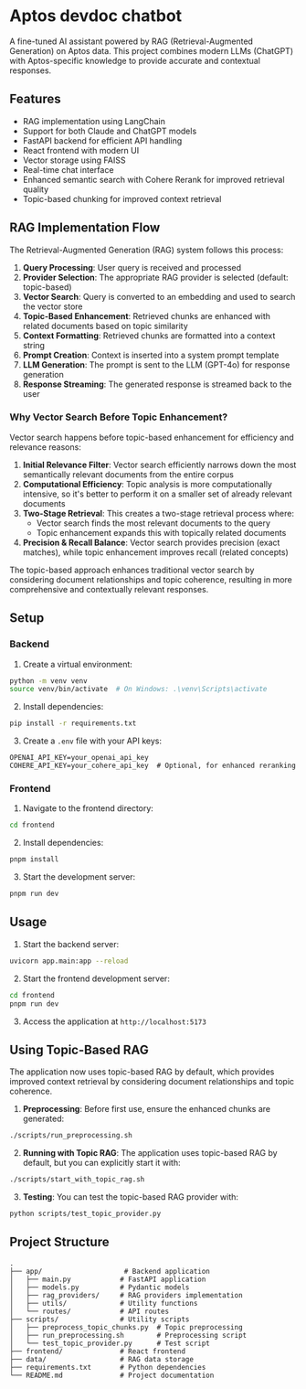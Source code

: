 # Aptos devdoc chatbot

A fine-tuned AI assistant powered by RAG (Retrieval-Augmented Generation) on Aptos data. This project combines modern LLMs (ChatGPT) with Aptos-specific knowledge to provide accurate and contextual responses.

## Features

- RAG implementation using LangChain
- Support for both Claude and ChatGPT models
- FastAPI backend for efficient API handling
- React frontend with modern UI
- Vector storage using FAISS
- Real-time chat interface
- Enhanced semantic search with Cohere Rerank for improved retrieval quality
- Topic-based chunking for improved context retrieval

## RAG Implementation Flow

The Retrieval-Augmented Generation (RAG) system follows this process:

1. **Query Processing**: User query is received and processed
2. **Provider Selection**: The appropriate RAG provider is selected (default: topic-based)
3. **Vector Search**: Query is converted to an embedding and used to search the vector store
4. **Topic-Based Enhancement**: Retrieved chunks are enhanced with related documents based on topic similarity
5. **Context Formatting**: Retrieved chunks are formatted into a context string
6. **Prompt Creation**: Context is inserted into a system prompt template
7. **LLM Generation**: The prompt is sent to the LLM (GPT-4o) for response generation
8. **Response Streaming**: The generated response is streamed back to the user

### Why Vector Search Before Topic Enhancement?

Vector search happens before topic-based enhancement for efficiency and relevance reasons:

1. **Initial Relevance Filter**: Vector search efficiently narrows down the most semantically relevant documents from the entire corpus
2. **Computational Efficiency**: Topic analysis is more computationally intensive, so it's better to perform it on a smaller set of already relevant documents
3. **Two-Stage Retrieval**: This creates a two-stage retrieval process where:
   - Vector search finds the most relevant documents to the query
   - Topic enhancement expands this with topically related documents
4. **Precision & Recall Balance**: Vector search provides precision (exact matches), while topic enhancement improves recall (related concepts)

The topic-based approach enhances traditional vector search by considering document relationships and topic coherence, resulting in more comprehensive and contextually relevant responses.

## Setup

### Backend
1. Create a virtual environment:
```bash
python -m venv venv
source venv/bin/activate  # On Windows: .\venv\Scripts\activate
```

2. Install dependencies:
```bash
pip install -r requirements.txt
```

3. Create a `.env` file with your API keys:
```
OPENAI_API_KEY=your_openai_api_key
COHERE_API_KEY=your_cohere_api_key  # Optional, for enhanced reranking
```

### Frontend
1. Navigate to the frontend directory:
```bash
cd frontend
```

2. Install dependencies:
```bash
pnpm install
```

3. Start the development server:
```bash
pnpm run dev
```

## Usage

1. Start the backend server:
```bash
uvicorn app.main:app --reload
```

2. Start the frontend development server:
```bash
cd frontend
pnpm run dev
```

3. Access the application at `http://localhost:5173`

## Using Topic-Based RAG

The application now uses topic-based RAG by default, which provides improved context retrieval by considering document relationships and topic coherence.

1. **Preprocessing**: Before first use, ensure the enhanced chunks are generated:
```bash
./scripts/run_preprocessing.sh
```

2. **Running with Topic RAG**: The application uses topic-based RAG by default, but you can explicitly start it with:
```bash
./scripts/start_with_topic_rag.sh
```

3. **Testing**: You can test the topic-based RAG provider with:
```bash
python scripts/test_topic_provider.py
```

## Project Structure

```
.
├── app/                    # Backend application
│   ├── main.py            # FastAPI application
│   ├── models.py          # Pydantic models
│   ├── rag_providers/     # RAG providers implementation
│   ├── utils/             # Utility functions
│   └── routes/            # API routes
├── scripts/               # Utility scripts
│   ├── preprocess_topic_chunks.py  # Topic preprocessing
│   ├── run_preprocessing.sh        # Preprocessing script
│   └── test_topic_provider.py      # Test script
├── frontend/              # React frontend
├── data/                  # RAG data storage
├── requirements.txt       # Python dependencies
└── README.md              # Project documentation
``` 